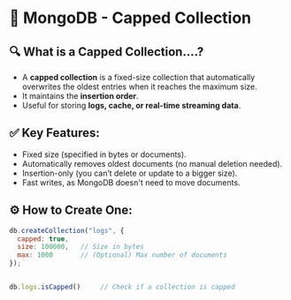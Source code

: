 # 📘 MongoDB - Capped Collection


## 🔍 What is a Capped Collection....?

- A **capped collection** is a fixed-size collection that automatically overwrites the oldest entries when it reaches the maximum size.
- It maintains the **insertion order**.
- Useful for storing **logs, cache, or real-time streaming data**.

## ✅ Key Features:

- Fixed size (specified in bytes or documents).
- Automatically removes oldest documents (no manual deletion needed).
- Insertion-only (you can’t delete or update to a bigger size).
- Fast writes, as MongoDB doesn't need to move documents.

## ⚙️ How to Create One:

```js
db.createCollection("logs", {
  capped: true,
  size: 100000,   // Size in bytes
  max: 1000       // (Optional) Max number of documents
});


db.logs.isCapped()     // Check if a collection is capped